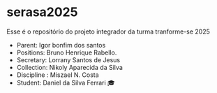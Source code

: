 # serasa2025
Esse é o repositório do projeto integrador da turma tranforme-se 2025


- Parent: Igor bonfim dos santos
- Positions: Bruno Henrique Rabello.
 - Secretary: Lorrany Santos de Jesus 
- Collection: Nikoly Aparecida da Silva
- Discipline : Miszael N. Costa
- Student: Daniel da Silva Ferrari 🎓

